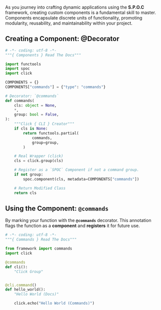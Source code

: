 As you journey into crafting dynamic applications using the **S.P.O.C** framework, creating custom components is a fundamental skill to master. Components encapsulate discrete units of functionality, promoting modularity, reusability, and maintainability within your project.

<div id="terminal-component" data-termynal></div>

## Creating a Component: **@Decorator**

```python title="framework/components.py"
# -*- coding: utf-8 -*-
"""{ Components } Read The Docs"""

import functools
import spoc
import click

COMPONENTS = {}
COMPONENTS["commands"] = {"type": "commands"}

# Decorator: `@commands`
def commands(
    cls: object = None,
    *,
    group: bool = False,
):
    """Click { CLI } Creator"""
    if cls is None:
        return functools.partial(
            commands,
            group=group,
        )

    # Real Wrapper (click)
    cls = click.group(cls)

    # Register as a `SPOC` Component if not a command group.
    if not group:
        spoc.component(cls, metadata=COMPONENTS["commands"])

    # Return Modified Class
    return cls
```

<div id="terminal-component-commands" data-termynal></div>

## Using the Component: **`@commands`**

By marking your function with the **`@commands`** decorator. This annotation flags the function as a **component** and **registers** it for future use.

```python title="apps/demo/commands.py"
# -*- coding: utf-8 -*-
"""{ Commands } Read The Docs"""

from framework import commands
import click

@commands
def cli():
    "Click Group"


@cli.command()
def hello_world():
    "Hello World (Docs)"

    click.echo("Hello World (Commands)")
```
